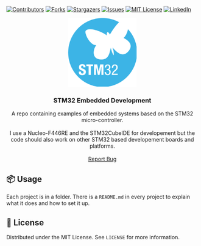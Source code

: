 [![Contributors][contributors-shield]][contributors-url]
[![Forks][forks-shield]][forks-url]
[![Stargazers][stars-shield]][stars-url]
[![Issues][issues-shield]][issues-url]
[![MIT License][license-shield]][license-url]
[![LinkedIn][linkedin-shield]][linkedin-url]

<p align="center">
  <a href="https://github.com/Vincentho711/Interactive-Brokers-Trading-Bot">
    <img src="images/STM32_logo.png" alt="Logo" width="180" height="180">
  </a>

  <h3 align="center">STM32 Embedded Development</h3>

  <p align="center">
    A repo containing examples of embedded systems based on the STM32 micro-controller.
    <br />
    <br />
    I use a Nucleo-F446RE and the STM32CubeIDE for developement but the code should also work on other STM32 based developement boards and platforms.
    <br />
    <br />
    <a href="https://github.com/Vincentho711/STM32-Embedded-Development/issues/new">Report Bug</a>
  </p>
</p>

<!-- USAGE EXAMPLES -->
## 📦 Usage

Each project is in a folder. There is a `README.md` in every project to explain what it does and how to set it up.

<!-- LICENSE -->
## 📜 License

Distributed under the MIT License. See `LICENSE` for more information.


 


 <!-- MARKDOWN LINKS & IMAGES -->
<!-- https://www.markdownguide.org/basic-syntax/#reference-style-links -->
[contributors-shield]: https://img.shields.io/github/contributors/Vincentho711/STM32-Embedded-Development?style=for-the-badge
[contributors-url]: https://github.com/Vincentho711/STM32-Embedded-Development/graphs/contributors
[forks-shield]: https://img.shields.io/github/forks/Vincentho711/STM32-Embedded-Development?style=for-the-badge
[forks-url]: https://github.com/Vincentho711/STM32-Embedded-Development/network/members
[stars-shield]: https://img.shields.io/github/stars/Vincentho711/STM32-Embedded-Development?style=for-the-badge
[stars-url]: https://github.com/Vincentho711/STM32-Embedded-Development/stargazers
[issues-shield]: https://img.shields.io/github/issues/Vincentho711/STM32-Embedded-Development?style=for-the-badge
[issues-url]: https://github.com/Vincentho711/STM32-Embedded-Development/issues
[license-shield]: https://img.shields.io/github/license/Vincentho711/STM32-Embedded-Development?style=for-the-badge
[license-url]: https://github.com/Vincentho711/STM32-Embedded-Development/blob/main/LICENSE.txt
[linkedin-shield]: https://img.shields.io/badge/-LinkedIn-black.svg?style=for-the-badge&logo=linkedin&colorB=555
[linkedin-url]: https://www.linkedin.com/in/vincent-ho-b0932b138/
